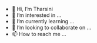 - 👋 Hi, I’m Tharsini
- 👀 I’m interested in ...
- 🌱 I’m currently learning ...
- 💞️ I’m looking to collaborate on ...
- 📫 How to reach me ...

<!---
STharsi/STharsi is a ✨ special ✨ repository because its `README.md` (this file) appears on your GitHub profile.
You can click the Preview link to take a look at your changes.
--->
